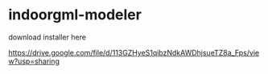# indoorgml-modeler

download installer here 

https://drive.google.com/file/d/113GZHyeS1qibzNdkAWDhjsueTZ8a_Fps/view?usp=sharing
